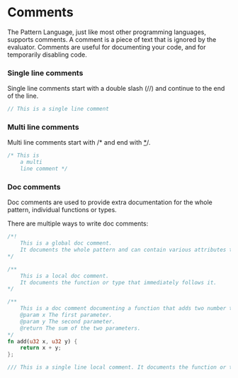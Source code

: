 # Comments

The Pattern Language, just like most other programming languages, supports comments. A comment is a piece of text that is ignored by the evaluator. Comments are useful for documenting your code, and for temporarily disabling code.

### Single line comments

Single line comments start with a double slash (//) and continue to the end of the line.

```cpp
// This is a single line comment
```

### Multi line comments

Multi line comments start with /\* and end with [\*](https://imhex.werwolv.net/docs/core\_language/comments.html#id1)/.

```cpp
/* This is
    a multi
    line comment */
```

### Doc comments

Doc comments are used to provide extra documentation for the whole pattern, individual functions or types.

There are multiple ways to write doc comments:

```rust
/*!
    This is a global doc comment.
    It documents the whole pattern and can contain various attributes that can be used by tools to extract information about the pattern.
*/

/**
    This is a local doc comment.
    It documents the function or type that immediately follows it.
*/

/**
    This is a doc comment documenting a function that adds two number together
    @param x The first parameter.
    @param y The second parameter.
    @return The sum of the two parameters.
*/
fn add(u32 x, u32 y) {
    return x + y;
};

/// This is a single line local comment. It documents the function or type that immediately follows it.
```
